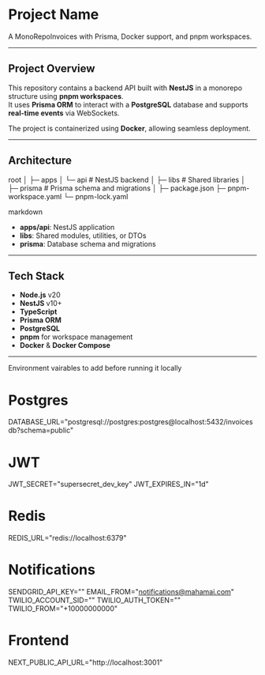# Project Name

A MonoRepoInvoices with Prisma, Docker support, and pnpm workspaces.

---

## Project Overview

This repository contains a backend API built with **NestJS** in a monorepo structure using **pnpm workspaces**.  
It uses **Prisma ORM** to interact with a **PostgreSQL** database and supports **real-time events** via WebSockets.

The project is containerized using **Docker**, allowing seamless deployment.

---

## Architecture

root
│
├─ apps
│ └─ api # NestJS backend
│
├─ libs # Shared libraries
│
├─ prisma # Prisma schema and migrations
│
├─ package.json
├─ pnpm-workspace.yaml
└─ pnpm-lock.yaml

markdown


- **apps/api**: NestJS application  
- **libs**: Shared modules, utilities, or DTOs  
- **prisma**: Database schema and migrations  

---

## Tech Stack

- **Node.js** v20  
- **NestJS** v10+  
- **TypeScript**  
- **Prisma ORM**  
- **PostgreSQL**  
- **pnpm** for workspace management  
- **Docker** & **Docker Compose**  

---

Environment vairables to add before running it locally

# Postgres
DATABASE_URL="postgresql://postgres:postgres@localhost:5432/invoicesdb?schema=public"

# JWT
JWT_SECRET="supersecret_dev_key"
JWT_EXPIRES_IN="1d"

# Redis
REDIS_URL="redis://localhost:6379"

# Notifications
SENDGRID_API_KEY=""
EMAIL_FROM="notifications@mahamai.com"
TWILIO_ACCOUNT_SID=""
TWILIO_AUTH_TOKEN=""
TWILIO_FROM="+10000000000"

# Frontend
NEXT_PUBLIC_API_URL="http://localhost:3001"

